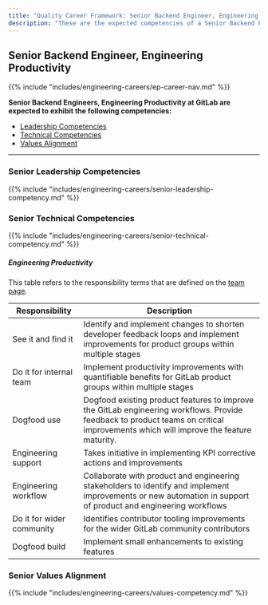 ```yaml
---
title: "Quality Career Framework: Senior Backend Engineer, Engineering Productivity"
description: "These are the expected competencies of a Senior Backend Engineer, Engineering Productivity at GitLab."
---
```


## Senior Backend Engineer, Engineering Productivity

{{% include "includes/engineering-careers/ep-career-nav.md" %}}

**Senior Backend Engineers, Engineering Productivity at GitLab are expected to exhibit the following competencies:**

<!-- markdownlint-disable MD051 -->
- [Leadership Competencies](#leadership-competencies)
- [Technical Competencies](#technical-competencies)
- [Values Alignment](#values-alignment)
<!-- markdownlint-enable MD051 -->

---

### Senior Leadership Competencies

{{% include "includes/engineering-careers/senior-leadership-competency.md" %}}

### Senior Technical Competencies

{{% include "includes/engineering-careers/senior-technical-competency.md" %}}

##### Engineering Productivity

This table refers to the responsibility terms that are defined on the [team page](/handbook/engineering/infrastructure/engineering-productivity/index.html#areas-of-responsibility).

| Responsibility | Description |
| --- | --- |
| See it and find it | Identify and implement changes to shorten developer feedback loops and implement improvements for  product groups within multiple stages |
| Do it for internal team | Implement productivity improvements with quantifiable benefits for GitLab product groups within multiple stages |
| Dogfood use | Dogfood existing product features to improve the GitLab engineering workflows. Provide feedback to product teams on critical improvements which will improve the feature maturity. |
| Engineering support | Takes initiative in implementing KPI corrective actions and improvements |
| Engineering workflow | Collaborate with product and engineering stakeholders to identify and implement improvements or new automation in support of product and engineering workflows |
| Do it for wider community | Identifies contributor tooling improvements for the wider GitLab community contributors |
| Dogfood build | Implement small enhancements to existing features |

### Senior Values Alignment

{{% include "includes/engineering-careers/values-competency.md" %}}
